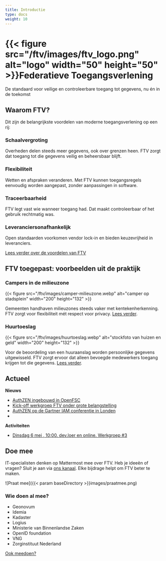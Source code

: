```yaml
---
title: Introductie
type: docs
weight: 10
---
```


# {{< figure src="/ftv/images/ftv_logo.png" alt="logo" width="50" height="50" >}}Federatieve Toegangsverlening

De standaard voor veilige en controleerbare toegang tot gegevens, nu én in de toekomst

## Waarom FTV?

Dit zijn de belangrijkste voordelen van moderne toegangsverlening op een rij:

### Schaalvergroting

Overheden delen steeds meer gegevens, ook over grenzen heen. FTV zorgt dat toegang tot die gegevens veilig en beheersbaar blijft.

### Flexibiliteit

Wetten en afspraken veranderen. Met FTV kunnen toegangsregels eenvoudig worden aangepast, zonder aanpassingen in software.

### Traceerbaarheid

FTV legt vast wie wanneer toegang had. Dat maakt controleerbaar of het gebruik rechtmatig was.

### Leveranciersonafhankelijk

Open standaarden voorkomen vendor lock-in en bieden keuzevrijheid in leveranciers.

[Lees verder over de voordelen van FTV](1.waarom_ftv)

## FTV toegepast: voorbeelden uit de praktijk

### Campers in de milieuzone

{{< figure src="/ftv/images/camper-milieuzone.webp" alt="camper op stadsplein" width="200" height="132" >}}

Gemeenten handhaven milieuzones steeds vaker met kentekenherkenning. FTV zorgt voor flexibiliteit mét respect voor privacy.
[Lees verder](2.voorbeeldcasus).

### Huurtoeslag

{{< figure src="/ftv/images/huurtoeslag.webp" alt="stockfoto van huizen en geld" width="200" height="132" >}}

Voor de beoordeling van een huuraanslag worden persoonlijke gegevens uitgewisseld. 
FTV zorgt ervoor dat alleen bevoegde medewerkers toegang krijgen tot die gegevens. [Lees verder](2a.voorbeeldcasus).

## Actueel

**Nieuws**

- [AuthZEN ingebouwd in OpenFSC](docs/5.actueel/nieuws/20250408AuthZENinOpenFSC)
- [Kick-off werkgroep FTV onder grote belangstelling](docs/5.actueel/nieuws/20250408WerkgroepVanStart)
- [AuthZEN op de Gartner IAM conferentie in Londen](https://openid.net/wp-content/uploads/2025/04/AuthZEN-Gartner-IAM-2025-London.pdf)
- [](docs/5.actueel/nieuws/20250422Inloopspreekuur)

**Activiteiten**

- [Dinsdag 6 mei , 10:00. dev.loer en online. Werkgroep #3](docs/5.actueel/activiteiten/20250422Werkgroep3)

## Doe mee

IT-specialisten denken op Mattermost mee over FTV. Heb je ideeën of vragen?
Sluit je aan via [ons kanaal](https://digilab.overheid.nl/chat/digilab/channels/federatieve-toegangsverlening). Elke bijdrage helpt om FTV beter te maken.

![Praat mee]({{< param baseDirectory >}}images/praatmee.png)

### Wie doen al mee?

- Geonovum
- Idemia
- Kadaster
- Logius
- Ministerie van Binnenlandse Zaken
- OpenID foundation
- VNG
- Zorginstituut Nederland

[Ook meedoen?](docs/3.meedoen)
